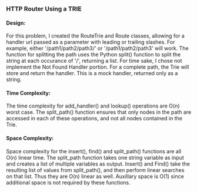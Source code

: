 ### HTTP Router Using a TRIE

#### Design:
For this problem, I created the RouteTrie and Route classes, allowing for a handler url passed as a parameter with leading or trailing slashes.  For example, either '/path1/path2/path3/' or '/path1/path2/path3' will work.  The function for splitting the path uses the Python split() function to split the string at each occurance of '/', returning a list.  For time sake, I chose not implement the Not Found Handler portion.  For a complete path, the Trie will store and return the handler.  This is a mock handler, returned only as a string.

#### Time Complexity:
The time complexity for add_handler() and lookup() operations are O(n) worst case.  The split_path() function ensures that only nodes in the path are accessed in each of these operations, and not all nodes contained in the Trie.

#### Space Complexity:
Space complexity for the insert(), find() and split_path() functions are all O(n) linear time.  The split_path function takes one string variable as input and creates a list of multiple variables as output.  Insert() and Find() take the resulting list of values from split_path(), and then perform linear searches on that list.  Thus they are O(n) linear as well.  Auxillary space is O(1) since additional space is not required by these functions.

